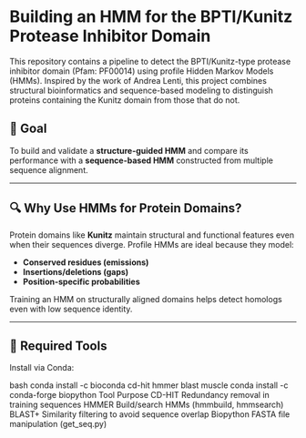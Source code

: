 # Building an HMM for the BPTI/Kunitz Protease Inhibitor Domain

This repository contains a pipeline to detect the BPTI/Kunitz-type protease inhibitor domain (Pfam: PF00014) using profile Hidden Markov Models (HMMs). Inspired by the work of Andrea Lenti, this project combines structural bioinformatics and sequence-based modeling to distinguish proteins containing the Kunitz domain from those that do not.

## 📌 Goal
To build and validate a **structure-guided HMM** and compare its performance with a **sequence-based HMM** constructed from multiple sequence alignment.

---

## 🔍 Why Use HMMs for Protein Domains?

Protein domains like **Kunitz** maintain structural and functional features even when their sequences diverge. Profile HMMs are ideal because they model:

- **Conserved residues (emissions)**
- **Insertions/deletions (gaps)**
- **Position-specific probabilities**

Training an HMM on structurally aligned domains helps detect homologs even with low sequence identity.

---

## 🧰 Required Tools
Install via Conda:

bash
conda install -c bioconda cd-hit hmmer blast muscle
conda install -c conda-forge biopython
Tool	Purpose
CD-HIT  	  Redundancy removal in training sequences
HMMER      	Build/search HMMs (hmmbuild, hmmsearch)
BLAST+	    Similarity filtering to avoid sequence overlap
Biopython 	FASTA file manipulation (get_seq.py)
